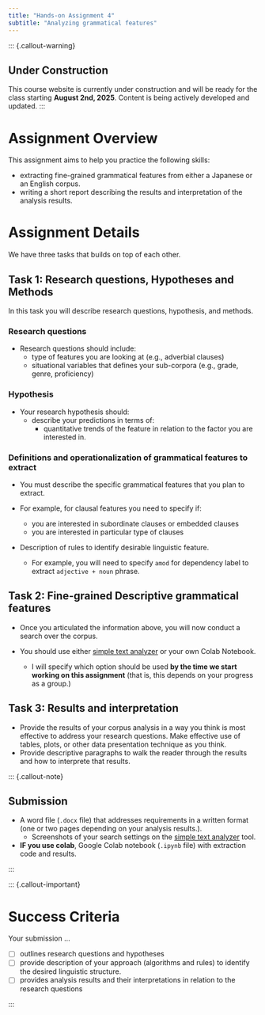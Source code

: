 ```yaml
---
title: "Hands-on Assignment 4"
subtitle: "Analyzing grammatical features"
---
```



::: {.callout-warning}
## Under Construction
This course website is currently under construction and will be ready for the class starting **August 2nd, 2025**. Content is being actively developed and updated.
:::


# Assignment Overview

This assignment aims to help you practice the following skills:

- extracting fine-grained grammatical features from either a Japanese or an English corpus.
- writing a short report describing the results and interpretation of the analysis results.


# Assignment Details

We have three tasks that builds on top of each other.

## Task 1: Research questions, Hypotheses and Methods

In this task you will describe research questions, hypothesis, and methods.

### Research questions

- Research questions should include:
  - type of features you are looking at (e.g., adverbial clauses)
  - situational variables that defines your sub-corpora (e.g., grade, genre, proficiency)

### Hypothesis

- Your research hypothesis should:
  - describe your predictions in terms of:
    - quantitative trends of the feature in relation to the factor you are interested in.

### Definitions and operationalization of grammatical features to extract 

- You must describe the specific grammatical features that you plan to extract.
- For example, for clausal features you need to specify if:
  - you are interested in subordinate clauses or embedded clauses
  - you are interested in particular type of clauses

- Description of rules to identify desirable linguistic feature.
  - For example, you will need to specify `amod` for dependency label to extract `adjective + noun` phrase.


## Task 2: Fine-grained Descriptive grammatical features

- Once you articulated the information above, you will now conduct a search over the corpus.

- You should use either [simple text analyzer](https://huggingface.co/spaces/egumasa/simple-text-analyzer) or your own Colab Notebook.
  - I will specify which option should be used **by the time we start working on this assignment** (that is, this depends on your progress as a group.)


## Task 3: Results and interpretation

- Provide the results of your corpus analysis in a way you think is most effective to address your research questions. Make effective use of tables, plots, or other data presentation technique as you think.
- Provide descriptive paragraphs to walk the reader through the results and how to interprete that results.



::: {.callout-note}
## Submission

- A word file (`.docx` file) that addresses requirements in a written format (one or two pages depending on your analysis results.).
  - Screenshots of your search settings on the [simple text analyzer](https://huggingface.co/spaces/egumasa/simple-text-analyzer) tool.
- **IF you use colab**, Google Colab notebook (`.ipynb` file) with extraction code and results.

:::

::: {.callout-important}
# Success Criteria

Your submission ...

- [ ] outlines research questions and hypotheses
- [ ] provide description of your approach (algorithms and rules) to identify the desired linguistic structure.
- [ ] provides analysis results and their interpretations in relation to the research questions

:::


